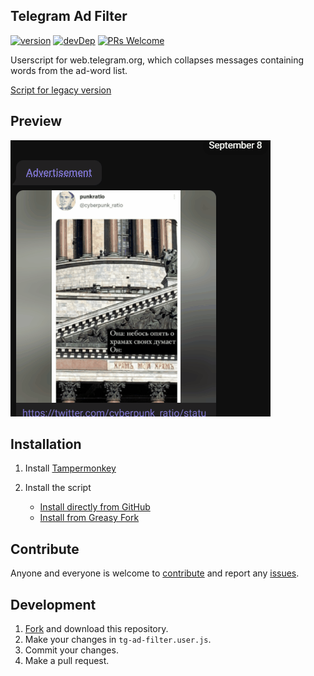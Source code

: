 ## Telegram Ad Filter

[![version](https://img.shields.io/github/tag/VChet/Telegram-Ad-Filter.svg?label=version)](https://github.com/VChet/Telegram-Ad-Filter/tags)
[![devDep](https://img.shields.io/david/dev/VChet/Telegram-Ad-Filter.svg?label=devDependencies)](https://david-dm.org/VChet/Telegram-Ad-Filter?type=dev)
[![PRs Welcome](https://img.shields.io/badge/PRs-welcome-brightgreen.svg)](http://makeapullrequest.com)

Userscript for web.telegram.org, which collapses messages containing words from the ad-word list.

[Script for legacy version](https://github.com/VChet/Telegram-Ad-Filter/tree/legacy)

## Preview

![](./meta/preview.gif)

## Installation

1. Install [Tampermonkey](https://tampermonkey.net)
1. Install the script

   - [Install directly from GitHub](https://raw.githubusercontent.com/VChet/Telegram-Ad-Filter/master/tg-ad-filter.user.js)
   - [Install from Greasy Fork](https://greasyfork.org/ru/scripts/379355)

## Contribute

Anyone and everyone is welcome to [contribute](https://github.com/VChet/Telegram-Ad-Filter/pulls) and report any [issues](https://github.com/VChet/Telegram-Ad-Filter/issues).

## Development

1. [Fork](https://github.com/VChet/Telegram-Ad-Filter/fork) and download this repository.
1. Make your changes in `tg-ad-filter.user.js`.
1. Commit your changes.
1. Make a pull request.
